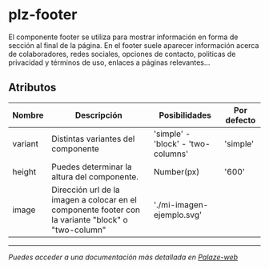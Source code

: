 # plz-footer

El componente footer se utiliza para mostrar información en forma de sección al final de la página. En el footer suele aparecer información acerca de colaboradores, redes sociales, opciones de contacto, politicas de privacidad y términos de uso, enlaces a páginas relevantes...

## Atributos

| Nombre | Descripción | Posibilidades | Por defecto |
| --- | --- | --- | --- |
| variant | Distintas variantes del componente | 'simple' - 'block' - 'two-columns' | 'simple' |
| height | Puedes determinar la altura del componente. | Number(px) | '600' |
| image | Dirección url de la imagen a colocar en el componente footer con la variante "block" o "two-column" | './mi-imagen-ejemplo.svg' |  |

--------------------------------------------------------------------------------------------------------------

*Puedes acceder a una documentación más detallada en [Palaze-web](https://palaze-pablodiazjorge.netlify.app/)*